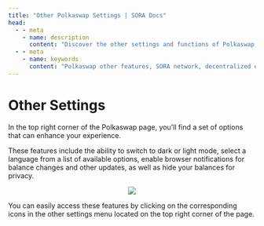 ```yaml
---
title: "Other Polkaswap Settings | SORA Docs"
head:
  - - meta
    - name: description
      content: "Discover the other settings and functions of Polkaswap, the decentralized exchange on the SORA network. Explore features such as limit orders, stop-loss orders, governance participation, and more. Learn how these additional features enhance the trading experience and provide users with advanced tools and opportunities within the Polkaswap ecosystem."
  - - meta
    - name: keywords
      content: "Polkaswap other features, SORA network, decentralized exchange, limit orders, stop-loss orders, governance participation, advanced tools, Polkaswap ecosystem"
---
```


# Other Settings

In the top right corner of the Polkaswap page, you'll find a set of
options that can enhance your experience.

These features include the ability to switch to dark or light mode, select a language from a list of available options, enable browser notifications for balance changes and other updates, as well as hide your balances for privacy.

<center><img src="/.gitbook/assets/polkaswap-other-features.png" ></center>

You can easily access these features by clicking on the corresponding
icons in the other settings menu located on the top right corner of the page.
